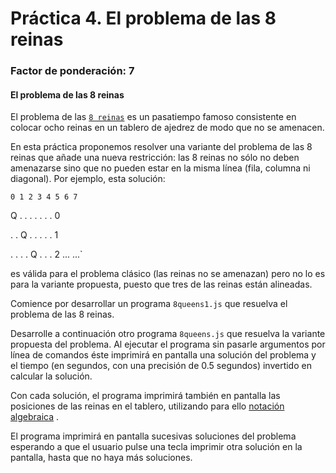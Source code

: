 # Práctica 4. El problema de las 8 reinas
### Factor de ponderación: 7

#### El problema de las 8 reinas

El problema de las [`8 reinas`](https://en.wikipedia.org/wiki/Eight_queens_puzzle) es un pasatiempo famoso consistente en colocar ocho reinas
en un tablero de ajedrez de modo que no se amenacen.

En esta práctica proponemos resolver una variante del problema de las 8 reinas que añade una
nueva restricción: las 8 reinas no sólo no deben amenazarse sino que no pueden estar en la
misma línea (fila, columna ni diagonal).
Por ejemplo, esta solución:

`0 1 2 3 4 5 6 7`

Q . . . . . . . 0 

. . Q . . . . . 1

. . . . Q . . . 2
...
...`

es válida para el problema clásico (las reinas no se amenazan) pero no lo es para la variante propuesta, puesto que tres
de las reinas están alineadas.

Comience por desarrollar un programa `8queens1.js` que resuelva el problema de las 8 reinas.

Desarrolle a continuación otro programa `8queens.js` que resuelva la variante propuesta del problema.
Al ejecutar el programa sin pasarle argumentos por línea de comandos
éste imprimirá en pantalla una solución del problema y el tiempo (en segundos, con una precisión de 0.5 segundos) invertido en calcular la solución.

Con cada solución, el programa imprimirá también en pantalla las posiciones de las reinas en el tablero,
utilizando para ello [notación algebraica](https://en.wikipedia.org/wiki/Algebraic_notation_(chess)) .

El programa imprimirá en pantalla sucesivas soluciones del problema esperando a que el usuario pulse una tecla
imprimir otra solución en la pantalla, hasta que no haya más soluciones.
